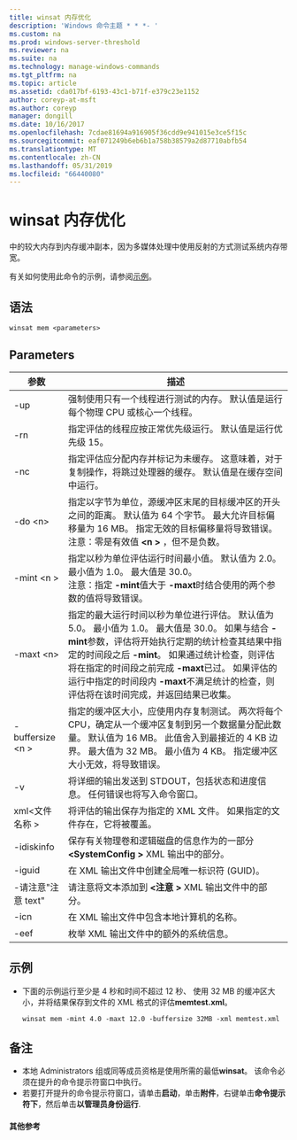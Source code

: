 ```yaml
---
title: winsat 内存优化
description: 'Windows 命令主题 * * *- '
ms.custom: na
ms.prod: windows-server-threshold
ms.reviewer: na
ms.suite: na
ms.technology: manage-windows-commands
ms.tgt_pltfrm: na
ms.topic: article
ms.assetid: cda017bf-6193-43c1-b71f-e379c23e1152
author: coreyp-at-msft
ms.author: coreyp
manager: dongill
ms.date: 10/16/2017
ms.openlocfilehash: 7cdae81694a916905f36cdd9e941015e3ce5f15c
ms.sourcegitcommit: eaf071249b6eb6b1a758b38579a2d87710abfb54
ms.translationtype: MT
ms.contentlocale: zh-CN
ms.lasthandoff: 05/31/2019
ms.locfileid: "66440080"
---
```

# <a name="winsat-mem"></a>winsat 内存优化



中的较大内存到内存缓冲副本，因为多媒体处理中使用反射的方式测试系统内存带宽。

有关如何使用此命令的示例，请参阅[示例](#BKMK_examples)。

## <a name="syntax"></a>语法

```
winsat mem <parameters>
```

## <a name="parameters"></a>Parameters

|参数|描述|
|---------|-----------|
|-up|强制使用只有一个线程进行测试的内存。 默认值是运行每个物理 CPU 或核心一个线程。|
|-rn|指定评估的线程应按正常优先级运行。 默认值是运行优先级 15。|
|-nc|指定评估应分配内存并标记为未缓存。 这意味着，对于复制操作，将跳过处理器的缓存。 默认值是在缓存空间中运行。|
|-do \<n>|指定以字节为单位，源缓冲区末尾的目标缓冲区的开头之间的距离。 默认值为 64 个字节。 最大允许目标偏移量为 16 MB。 指定无效的目标偏移量将导致错误。</br>注意：零是有效值 **\<n >** ，但不是负数。|
|-mint \<n >|指定以秒为单位评估运行时间最小值。 默认值为 2.0。 最小值为 1.0。 最大值是 30.0。</br>注意：指定 **-mint**值大于 **-maxt**时结合使用的两个参数的值将导致错误。|
|-maxt \<n>|指定的最大运行时间以秒为单位进行评估。 默认值为 5.0。 最小值为 1.0。 最大值是 30.0。 如果与结合 **-mint**参数，评估将开始执行定期的统计检查其结果中指定的时间段之后 **-mint**。 如果通过统计检查，则评估将在指定的时间段之前完成 **-maxt**已过。 如果评估的运行中指定的时间段内 **-maxt**不满足统计的检查，则评估将在该时间完成，并返回结果已收集。|
|-buffersize \<n >|指定的缓冲区大小，应使用内存复制测试。 两次将每个 CPU，确定从一个缓冲区复制到另一个数据量分配此数量。 默认值为 16 MB。 此值舍入到最接近的 4 KB 边界。 最大值为 32 MB。 最小值为 4 KB。 指定缓冲区大小无效，将导致错误。|
|-v|将详细的输出发送到 STDOUT，包括状态和进度信息。 任何错误也将写入命令窗口。|
|xml\<文件名称 >|将评估的输出保存为指定的 XML 文件。 如果指定的文件存在，它将被覆盖。|
|-idiskinfo|保存有关物理卷和逻辑磁盘的信息作为的一部分 **\<SystemConfig >** XML 输出中的部分。|
|-iguid|在 XML 输出文件中创建全局唯一标识符 (GUID)。|
|-请注意"注意 text"|请注意将文本添加到 **\<注意 >** XML 输出文件中的部分。|
|-icn|在 XML 输出文件中包含本地计算机的名称。|
|-eef|枚举 XML 输出文件中的额外的系统信息。|

## <a name="BKMK_examples"></a>示例

- 下面的示例运行至少是 4 秒和时间不超过 12 秒、 使用 32 MB 的缓冲区大小，并将结果保存到文件的 XML 格式的评估**memtest.xml**。  
  ```
  winsat mem -mint 4.0 -maxt 12.0 -buffersize 32MB -xml memtest.xml
  ```

## <a name="remarks"></a>备注

-   本地 Administrators 组或同等成员资格是使用所需的最低**winsat**。 该命令必须在提升的命令提示符窗口中执行。
-   若要打开提升的命令提示符窗口，请单击**启动**，单击**附件**，右键单击**命令提示符下**，然后单击**以管理员身份运行**.

#### <a name="additional-references"></a>其他参考

